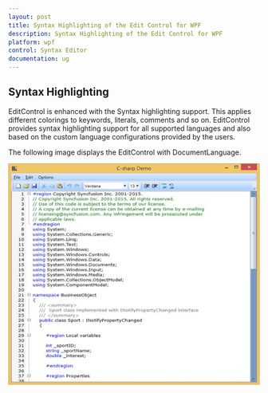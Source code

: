 ```yaml
---
layout: post
title: Syntax Highlighting of the Edit Control for WPF
description: Syntax Highlighting of the Edit Control for WPF
platform: wpf
control: Syntax Editor
documentation: ug
---
```


## Syntax Highlighting

EditControl is enhanced with the Syntax highlighting support. This applies different colorings to keywords, literals, comments and so on. EditControl provides syntax highlighting support for all supported languages and also based on the custom language configurations provided by the users.

The following image displays the EditControl with DocumentLanguage.

![](Syntax-Highlighting_images/Syntax-Highlighting_img1.jpeg)

